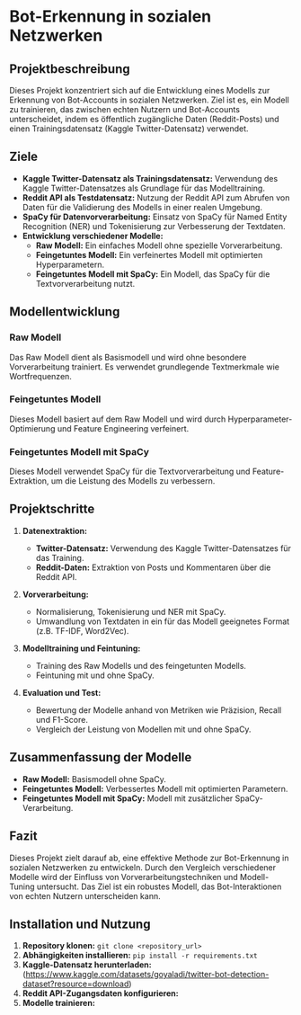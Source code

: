# Bot-Erkennung in sozialen Netzwerken

## Projektbeschreibung

Dieses Projekt konzentriert sich auf die Entwicklung eines Modells zur Erkennung von Bot-Accounts in sozialen Netzwerken. Ziel ist es, ein Modell zu trainieren, das zwischen echten Nutzern und Bot-Accounts unterscheidet, indem es öffentlich zugängliche Daten (Reddit-Posts) und einen Trainingsdatensatz (Kaggle Twitter-Datensatz) verwendet.

## Ziele

*   **Kaggle Twitter-Datensatz als Trainingsdatensatz:** Verwendung des Kaggle Twitter-Datensatzes als Grundlage für das Modelltraining.
*   **Reddit API als Testdatensatz:** Nutzung der Reddit API zum Abrufen von Daten für die Validierung des Modells in einer realen Umgebung.
*   **SpaCy für Datenvorverarbeitung:** Einsatz von SpaCy für Named Entity Recognition (NER) und Tokenisierung zur Verbesserung der Textdaten.
*   **Entwicklung verschiedener Modelle:**
    *   **Raw Modell:** Ein einfaches Modell ohne spezielle Vorverarbeitung.
    *   **Feingetuntes Modell:** Ein verfeinertes Modell mit optimierten Hyperparametern.
    *   **Feingetuntes Modell mit SpaCy:** Ein Modell, das SpaCy für die Textvorverarbeitung nutzt.

## Modellentwicklung

### Raw Modell

Das Raw Modell dient als Basismodell und wird ohne besondere Vorverarbeitung trainiert. Es verwendet grundlegende Textmerkmale wie Wortfrequenzen.

### Feingetuntes Modell

Dieses Modell basiert auf dem Raw Modell und wird durch Hyperparameter-Optimierung und Feature Engineering verfeinert.

### Feingetuntes Modell mit SpaCy

Dieses Modell verwendet SpaCy für die Textvorverarbeitung und Feature-Extraktion, um die Leistung des Modells zu verbessern.

## Projektschritte

1.  **Datenextraktion:**
    *   **Twitter-Datensatz:** Verwendung des Kaggle Twitter-Datensatzes für das Training.
    *   **Reddit-Daten:** Extraktion von Posts und Kommentaren über die Reddit API.

2.  **Vorverarbeitung:**
    *   Normalisierung, Tokenisierung und NER mit SpaCy.
    *   Umwandlung von Textdaten in ein für das Modell geeignetes Format (z.B. TF-IDF, Word2Vec).

3.  **Modelltraining und Feintuning:**
    *   Training des Raw Modells und des feingetunten Modells.
    *   Feintuning mit und ohne SpaCy.

4.  **Evaluation und Test:**
    *   Bewertung der Modelle anhand von Metriken wie Präzision, Recall und F1-Score.
    *   Vergleich der Leistung von Modellen mit und ohne SpaCy.



## Zusammenfassung der Modelle

*   **Raw Modell:** Basismodell ohne SpaCy.
*   **Feingetuntes Modell:** Verbessertes Modell mit optimierten Parametern.
*   **Feingetuntes Modell mit SpaCy:** Modell mit zusätzlicher SpaCy-Verarbeitung.

## Fazit

Dieses Projekt zielt darauf ab, eine effektive Methode zur Bot-Erkennung in sozialen Netzwerken zu entwickeln. Durch den Vergleich verschiedener Modelle wird der Einfluss von Vorverarbeitungstechniken und Modell-Tuning untersucht. Das Ziel ist ein robustes Modell, das Bot-Interaktionen von echten Nutzern unterscheiden kann.

## Installation und Nutzung

1.  **Repository klonen:** `git clone <repository_url>`
2.  **Abhängigkeiten installieren:** `pip install -r requirements.txt`
3.  **Kaggle-Datensatz herunterladen:** (https://www.kaggle.com/datasets/goyaladi/twitter-bot-detection-dataset?resource=download)
4.  **Reddit API-Zugangsdaten konfigurieren:**
5.  **Modelle trainieren:** 

